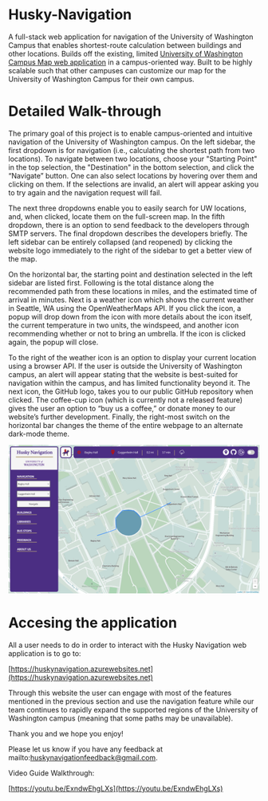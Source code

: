 # Husky-Navigation
A full-stack web application for navigation of the University of Washington Campus that enables shortest-route calculation between buildings and other locations. Builds off the existing, limited [University of Washington Campus Map web application](https://www.washington.edu/maps/) in a campus-oriented way. Built to be highly scalable such that other campuses can customize our map for the University of Washington Campus for their own campus.

# Detailed Walk-through

The primary goal of this project is to enable campus-oriented and intuitive navigation of the University of Washington campus. On the left sidebar, the first dropdown is for navigation (i.e., calculating the shortest path from two locations). To navigate between two locations, choose your "Starting Point" in the top selection, the "Destination" in the bottom selection, and click the “Navigate” button. One can also select locations by hovering over them and clicking on them. If the selections are invalid, an alert will appear asking you to try again and the navigation request will fail. 

The next three dropdowns enable you to easily search for UW locations, and, when clicked, locate them on the full-screen map. In the fifth dropdown, there is an option to send feedback to the developers through SMTP servers. The final dropdown describes the developers briefly. The left sidebar can be entirely collapsed (and reopened) by clicking the website logo immediately to the right of the sidebar to get a better view of the map.

On the horizontal bar, the starting point and destination selected in the left sidebar are listed first. Following is the total distance along the recommended path from these locations in miles, and the estimated time of arrival in minutes. Next is a weather icon which shows the current weather in Seattle, WA using the OpenWeatherMaps API. If you click the icon, a popup will drop down from the icon with more details about the icon itself, the current temperature in two units, the windspeed, and another icon recommending whether or not to bring an umbrella. If the icon is clicked again, the popup will close. 

To the right of the weather icon is an option to display your current location using a browser API. If the user is outside the University of Washington campus, an alert will appear stating that the website is best-suited for navigation within the campus, and has limited functionality beyond it. The next icon, the GitHub logo, takes you to our public GitHub repository when clicked. The coffee-cup icon (which is currently not a released feature) gives the user an option to “buy us a coffee,” or donate money to our website’s further development. Finally, the right-most switch on the horizontal bar changes the theme of the entire webpage to an alternate dark-mode theme.

![Demo Image](Project/DemonstrationImage.PNG)

# Accesing the application

All a user needs to do in order to interact with the Husky Navigation web application is to go to:

[https://huskynavigation.azurewebsites.net](https://huskynavigation.azurewebsites.net)

Through this website the user can engage with most of the features mentioned in the previous section and use the navigation feature while our team continues to rapidly expand the supported regions of the University of Washington campus (meaning that some paths may be unavailable).

Thank you and we hope you enjoy!

Please let us know if you have any feedback at mailto:huskynavigationfeedback@gmail.com.

Video Guide Walkthrough:

[https://youtu.be/ExndwEhgLXs](https://youtu.be/ExndwEhgLXs)
